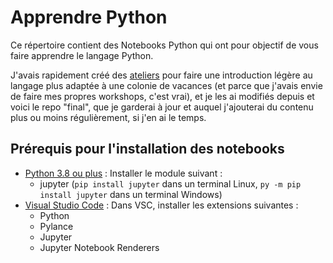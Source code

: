 # Apprendre Python

Ce répertoire contient des Notebooks Python qui ont pour objectif de vous faire apprendre le langage Python.

J'avais rapidement créé des [ateliers](https://github.com/ajuelosemmanuel/Telligo_Introduction_Python) pour faire une introduction légère au langage plus adaptée à une colonie de vacances (et parce que j'avais envie de faire mes propres workshops, c'est vrai), et je les ai modifiés depuis et voici le repo "final", que je garderai à jour et auquel j'ajouterai du contenu plus ou moins régulièrement, si j'en ai le temps.

## Prérequis pour l'installation des notebooks

+ [Python 3.8 ou plus](https://www.python.org/downloads/) : Installer le module suivant :
    + jupyter (`pip install jupyter` dans un terminal Linux, `py -m pip install jupyter` dans un terminal Windows)
+ [Visual Studio Code](https://code.visualstudio.com/download) : Dans VSC, installer les extensions suivantes :
    + Python
    + Pylance
    + Jupyter
    + Jupyter Notebook Renderers
